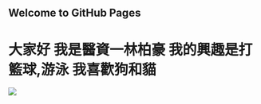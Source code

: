 ## Welcome to GitHub Pages
<h1>
  大家好 我是醫資一林柏豪
  我的興趣是打籃球,游泳
  我喜歡狗和貓
  </h1>
    
   <img src="http://mouse.latercera.com/wp-content/uploads/2017/02/Slam-Dunk-900x599.jpg"/>
    
  
